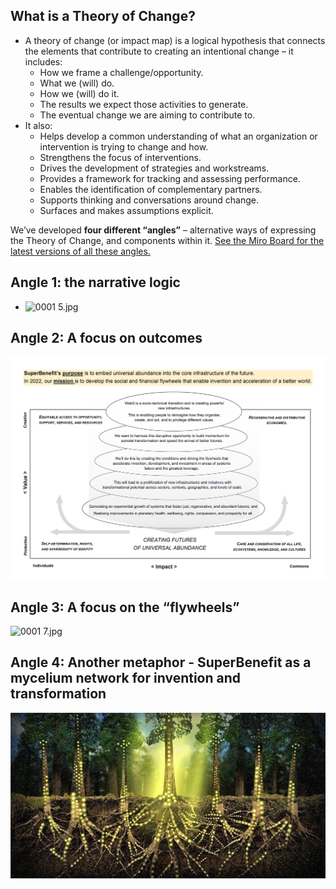 ## What is a Theory of Change?
- A theory of change (or impact map) is a logical hypothesis that connects the elements that contribute to creating an intentional change – it includes:
	- How we frame a challenge/opportunity.
	- What we (will) do.
	- How we (will) do it.
	- The results we expect those activities to generate.
	- The eventual change we are aiming to contribute to.
- It also:
	- Helps develop a common understanding of what an organization or intervention is trying to change and how.
	- Strengthens the focus of interventions.
	- Drives the development of strategies and workstreams.
	- Provides a framework for tracking and assessing performance.
	- Enables the identification of complementary partners.
	- Supports thinking and conversations around change.
	- Surfaces and makes assumptions explicit.

We’ve developed **four different “angles”** – alternative ways of expressing the Theory of Change, and components within it. [See the Miro Board for the latest versions of all these angles.](https://miro.com/app/board/uXjVOL6uwCw=/)
## Angle 1: the narrative logic
- ![0001 5.jpg](aebb2fe2-3edd-478f-8b57-f50ac075c772.jpg)


## Angle 2: A focus on outcomes
![0001 6.jpg](notes/archive/clarity/Resources/84f89596-a476-41af-aa5d-d0223c88bcff.jpg)
## Angle 3: A focus on the “flywheels”
![0001 7.jpg](66944bc5-e67c-4cfa-ad1d-69deb25dbf21.jpg)
## Angle 4: Another metaphor - SuperBenefit as a mycelium network for invention and transformation
![image.png](notes/archive/clarity/Resources/07c2afe8-6638-4cc3-aab5-efe3d65a6e19.png)

